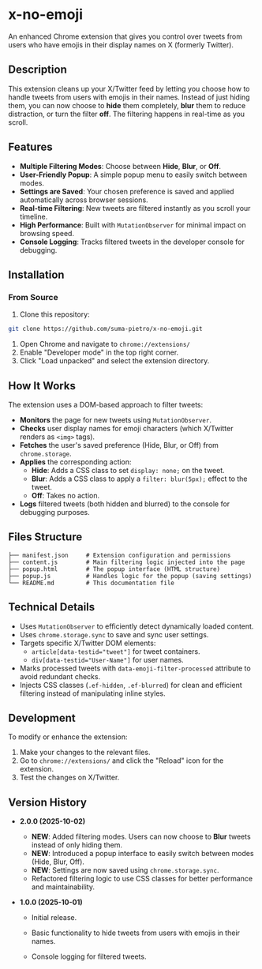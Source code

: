 # x-no-emoji

An enhanced Chrome extension that gives you control over tweets from users who have emojis in their display names on X (formerly Twitter).

## Description

This extension cleans up your X/Twitter feed by letting you choose how to handle tweets from users with emojis in their names. Instead of just hiding them, you can now choose to **hide** them completely, **blur** them to reduce distraction, or turn the filter **off**. The filtering happens in real-time as you scroll.

## Features

  - **Multiple Filtering Modes**: Choose between **Hide**, **Blur**, or **Off**.
  - **User-Friendly Popup**: A simple popup menu to easily switch between modes.
  - **Settings are Saved**: Your chosen preference is saved and applied automatically across browser sessions.
  - **Real-time Filtering**: New tweets are filtered instantly as you scroll your timeline.
  - **High Performance**: Built with `MutationObserver` for minimal impact on browsing speed.
  - **Console Logging**: Tracks filtered tweets in the developer console for debugging.

## Installation

### From Source

1.  Clone this repository:


```bash
git clone https://github.com/suma-pietro/x-no-emoji.git
```

1.  Open Chrome and navigate to `chrome://extensions/`
2.  Enable "Developer mode" in the top right corner.
3.  Click "Load unpacked" and select the extension directory.

## How It Works

The extension uses a DOM-based approach to filter tweets:

  - **Monitors** the page for new tweets using `MutationObserver`.
  - **Checks** user display names for emoji characters (which X/Twitter renders as `<img>` tags).
  - **Fetches** the user's saved preference (Hide, Blur, or Off) from `chrome.storage`.
  - **Applies** the corresponding action:
      - **Hide**: Adds a CSS class to set `display: none;` on the tweet.
      - **Blur**: Adds a CSS class to apply a `filter: blur(5px);` effect to the tweet.
      - **Off**: Takes no action.
  - **Logs** filtered tweets (both hidden and blurred) to the console for debugging purposes.

## Files Structure

```
├── manifest.json     # Extension configuration and permissions
├── content.js        # Main filtering logic injected into the page
├── popup.html        # The popup interface (HTML structure)
├── popup.js          # Handles logic for the popup (saving settings)
└── README.md         # This documentation file
```

## Technical Details

  - Uses `MutationObserver` to efficiently detect dynamically loaded content.
  - Uses `chrome.storage.sync` to save and sync user settings.
  - Targets specific X/Twitter DOM elements:
      - `article[data-testid="tweet"]` for tweet containers.
      - `div[data-testid="User-Name"]` for user names.
  - Marks processed tweets with `data-emoji-filter-processed` attribute to avoid redundant checks.
  - Injects CSS classes (`.ef-hidden`, `.ef-blurred`) for clean and efficient filtering instead of manipulating inline styles.

## Development

To modify or enhance the extension:

1.  Make your changes to the relevant files.
2.  Go to `chrome://extensions/` and click the "Reload" icon for the extension.
3.  Test the changes on X/Twitter.


## Version History

  - **2.0.0 (2025-10-02)**

      - **NEW**: Added filtering modes. Users can now choose to **Blur** tweets instead of only hiding them.
      - **NEW**: Introduced a popup interface to easily switch between modes (Hide, Blur, Off).
      - **NEW**: Settings are now saved using `chrome.storage.sync`.
      - Refactored filtering logic to use CSS classes for better performance and maintainability.

  - **1.0.0 (2025-10-01)**

      - Initial release.
      - Basic functionality to hide tweets from users with emojis in their names.

      - Console logging for filtered tweets.
